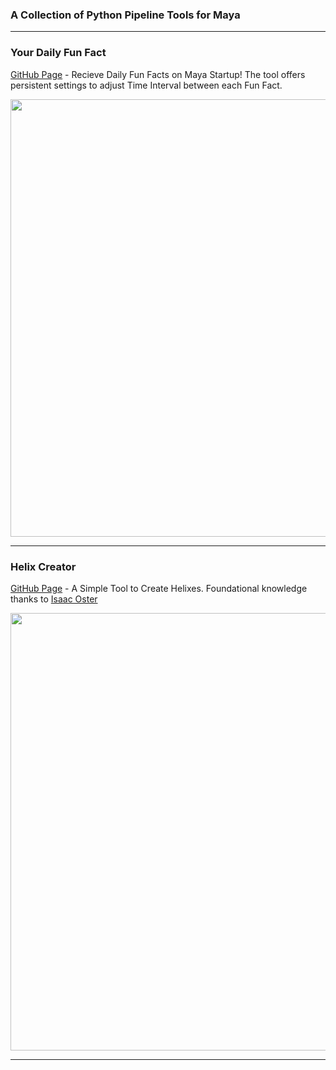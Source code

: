 <h3>A Collection of Python Pipeline Tools for Maya</h3>


 ---
 ### Your Daily Fun Fact

[GitHub Page](https://github.com/BlakeXYZ/Maya-Tools/blob/main/_your_daily_fun_fact/readme.md) - Recieve Daily Fun Facts on Maya Startup! The tool offers persistent settings to adjust Time Interval between each Fun Fact. 


<p align="center">  
<img src="https://github.com/BlakeXYZ/Maya-Tools/assets/37947050/1581da46-f918-471c-bd20-cffa28ab6505" width="700">
</p>

---
 ### Helix Creator

[GitHub Page](https://github.com/BlakeXYZ/Maya-Tools/tree/main/misc_scripts/_helix_creator/readme.md) - A Simple Tool to Create Helixes. Foundational knowledge thanks to [Isaac Oster](https://isaacoster.gumroad.com/l/oUpTB?layout=profile&recommended_by=library)



<p align="center">
<img src="https://github.com/BlakeXYZ/Maya-Tools/assets/37947050/1989a23e-d74f-4114-a47f-066bb95905a0" width="700">
</p>


---
